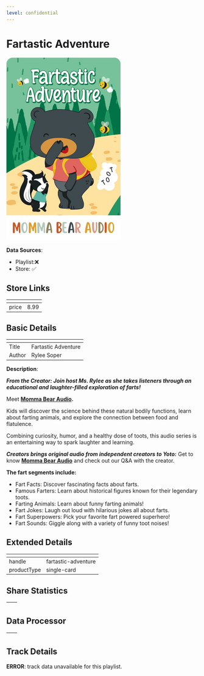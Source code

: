 ```yaml
---
level: confidential
---
```

# Fartastic Adventure

![card_[ijlVS].png](../../img/cards/card_[ijlVS].png)

**Data Sources**: 

- Playlist:❌
- Store: ✅


## Store Links

| <!-- --> | <!-- --> |
| - | - |
| price | 8.99 |


## Basic Details

| <!-- --> | <!-- --> |
| - | - |
| Title | Fartastic Adventure |
| Author | Rylee Soper |

**Description**:

_**From the Creator: Join host Ms. Rylee as she takes listeners through an educational and laughter-filled exploration of farts!**_

Meet **[Momma Bear Audio](/creators/momma-bear-audio "Momma Bear Audio profile page").**

Kids will discover the science behind these natural bodily functions, learn about farting animals, and explore the connection between food and flatulence.

Combining curiosity, humor, and a healthy dose of toots, this audio series is an entertaining way to spark laughter and learning.

_**Creators brings original audio from independent creators to Yoto:**_ Get to know [**Momma Bear Audio**](/creators/momma-bear-audio "Momma Bear Audio profile page") and check out our Q&A with the creator.

**The fart segments include:**

*   Fart Facts: Discover fascinating facts about farts.
*   Famous Farters: Learn about historical figures known for their legendary toots.
*   Farting Animals: Learn about funny farting animals!
*   Fart Jokes: Laugh out loud with hilarious jokes all about farts.
*   Fart Superpowers: Pick your favorite fart powered superhero!
*   Fart Sounds: Giggle along with a variety of funny toot noises!


## Extended Details

| <!-- --> | <!-- --> |
| - | - |
| handle | fartastic-adventure |
| productType | single-card |


## Share Statistics

| <!-- --> | <!-- --> |
| - | - |


## Data Processor

| <!-- --> | <!-- --> |
| - | - |


## Track Details

**ERROR**: track data unavailable for this playlist.
